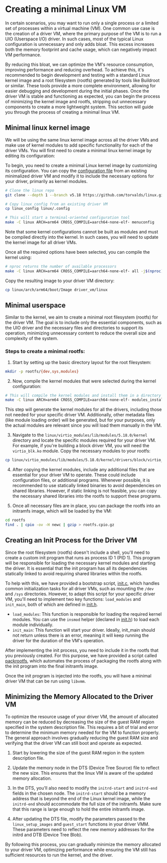 # Creating a minimal Linux VM
In certain scenarios, you may want to run only a single process or a limited set of processes within a virtual machine (VM). One common use case is the creation of a driver VM, where the primary purpose of the VM is to run a UIO (Userspace I/O) driver. In such cases, most of the typical Linux configuration is unnecessary and only adds bloat. This excess increases both the memory footprint and cache usage, which can negatively impact VM performance.

By reducing this bloat, we can optimize the VM's resource consumption, improving performance and reducing overhead. To achieve this, it's recommended to begin development and testing with a standard Linux kernel image and a root filesystem (rootfs) generated by tools like Buildroot or similar. These tools provide a more complete environment, allowing for easier debugging and development during the initial phases. Once the driver VM is stable and functioning as expected, you can begin the process of minimizing the kernel image and rootfs, stripping out unnecessary components to create a more lightweight system. This section will guide you through the process of creating a minimal linux VM.

## Minimal linux kernel image
We will be using the same linux kernel image across all the driver VMs and make use of kernel modules to add specific functionality for each of the driver VMs. You will first need to create a minimal linux kernel image by editing its configuration:

To begin, you need to create a minimal Linux kernel image by customizing its configuration. You can copy the [configuration file](/examples/virtio/board/qemu_virt_aarch64/blk_driver_vm/linux_config) from an existing minimalized driver VM and modify it to include the necessary options for your driver, primarily as kernel modules.
```sh
# Clone the linux repo
git clone --depth 1 --branch v5.18 https://github.com/torvalds/linux.git

# Copy linux_config from an existing driver VM
cp linux_config linux/.config

# This will start a terminal-oriented configuration tool
make -C linux ARCH=arm64 CROSS_COMPILE=aarch64-none-elf- menuconfig
```

Note that some kernel configurations cannot be built as modules and must be compiled directly into the kernel. In such cases, you will need to update the kernel image for all driver VMs.

Once all the required options have been selected, you can compile the kernel using:
```sh
# nproc returns the number of available processors
make -C linux ARCH=arm64 CROSS_COMPILE=aarch64-none-elf- all -j$(nproc)
```

Copy the resulting image to your driver VM directory:
```sh
cp linux/arch/arm64/boot/Image driver_vm/linux
```

## Minimal userspace
Similar to the kernel, we aim to create a minimal root filesystem (rootfs) for the driver VM. The goal is to include only the essential components, such as the UIO driver and the necessary files and directories to support its operation, minimizing unnecessary content to reduce the overall size and complexity of the system.

### Steps to create a minimal rootfs:

1. Start by setting up the basic directory layout for the root filesystem:
```sh
mkdir -p rootfs/{dev,sys,modules}
```

2. Now, compile the kernel modules that were selected during the kernel configuration:
```sh
# This will compile the kernel modules and install them in a directory called virtio_modules inside the linux directory
make -C linux ARCH=arm64 CROSS_COMPILE=aarch64-none-elf- modules_install INSTALL_MOD_PATH=./virtio_modules
```

This step will generate the kernel modules for all the drivers, including those not needed for your specific driver VM. Additionally, other metadata files (like module loading order) will be generated, but for your purposes, only the actual modules are relevant since you will load them manually in the VM.

3. Navigate to the `linux/virtio_modules/lib/modules/5.18.0/kernel` directory and locate the specific modules required for your driver VM. For example, if you're building a block driver VM, you will need the `virtio_blk.ko` module. Copy the necessary modules to your rootfs:

```sh
cp linux/virtio_modules/lib/modules/5.18.0/kernel/drivers/block/virtio_blk.ko rootfs/modules
```

4. After copying the kernel modules, include any additional files that are essential for your driver VM to operate. These could include configuration files, or additional programs. Whenever possible, it is recommended to use statically linked binaries to avoid dependencies on shared libraries. However, if static linking is not feasible, you can copy the necessary shared libraries into the rootfs to support these programs.

5. Once all necessary files are in place, you can package the rootfs into an initramfs image, which will be loaded by the VM:

```sh
cd rootfs
find . | cpio -ov -H newc | gzip > rootfs.cpio.gz
```

## Creating an Init Process for the Driver VM
Since the root filesystem (rootfs) doesn't include a shell, you'll need to create a custom init program that runs as process ID 1 (PID 1). This program will be responsible for loading the necessary kernel modules and starting the driver. It is essential that the init program has all its dependencies statically linked to avoid requiring shared libraries within the rootfs.

To help with this, we have provided a bootstrap script, [init.c](/tools/linux/uio/init.c), which handles common initialization tasks for all driver VMs, such as mounting the `/dev` and `/sys` directories. However, to adapt this script for your specific driver VM, you'll need to implement two key functions: `load_modules` and `init_main`, both of which are defined in [init.h](/tools/linux/include/uio/init.h).

- `load_modules`: This function is responsible for loading the required kernel modules. You can use the `insmod` helper (declared in [init.h](/tools/linux/include/uio/init.h)) to load each module individually.
- `init_main`: This function will start your driver. Ideally, init_main should not return unless there is an error, meaning it will keep running the driver for the duration of the VM's operation.

After implementing the init process, you need to include it in the rootfs that you previously created. For this purpose, we have provided a script called [packrootfs](/tools/packrootfs), which automates the process of packaging the rootfs along with the init program into the final initramfs image.

Once the init program is injected into the rootfs, you will have a minimal driver VM that can be run using `libvmm`.

## Minimizing the Memory Allocated to the Driver VM
To optimize the resource usage of your driver VM, the amount of allocated memory can be reduced by decreasing the size of the guest RAM region specified in the system description file. This requires a bit of trial and error to determine the minimum memory needed for the VM to function properly. The general approach involves gradually reducing the guest RAM size and verifying that the driver VM can still boot and operate as expected.

1. Start by lowering the size of the guest RAM region in the system description file.

2. Update the memory node in the DTS (Device Tree Source) file to reflect the new size. This ensures that the linux VM is aware of the updated memory allocation.

3. In the DTS, you'll also need to modify the `initrd-start` and `initrd-end` fields in the chosen node. The `initrd-start` should be a memory address that is beyond the end of the Linux kernel image, while the `initrd-end` should accommodate the full size of the initramfs. Make sure that this range is large enough to hold the entire initramfs image.

4. After updating the DTS file, modify the parameters passed to the `linux_setup_images` and `guest_start` functions in your driver VMM. These parameters need to reflect the new memory addresses for the initrd and DTB (Device Tree Blob).

By following this process, you can gradually minimize the memory allocated to your driver VM, optimizing performance while ensuring the VM still has sufficient resources to run the kernel, and the driver.
